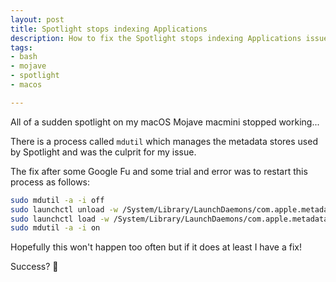 ```yaml
---
layout: post
title: Spotlight stops indexing Applications
description: How to fix the Spotlight stops indexing Applications issue
tags:
- bash
- mojave
- spotlight
- macos

---
```

All of a sudden spotlight on my macOS Mojave macmini stopped working...

There is a process called `mdutil` which manages the metadata stores used by Spotlight and was the culprit for my issue. 

The fix after some Google Fu and some trial and error was to restart this process as follows:

```bash
sudo mdutil -a -i off  
sudo launchctl unload -w /System/Library/LaunchDaemons/com.apple.metadata.mds.plist  
sudo launchctl load -w /System/Library/LaunchDaemons/com.apple.metadata.mds.plist  
sudo mdutil -a -i on
```

Hopefully this won't happen too often but if it does at least I have a fix!

Success? 🎉